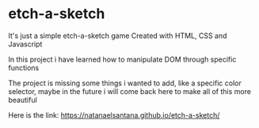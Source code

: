 # etch-a-sketch
It's just a simple etch-a-sketch game
Created with HTML, CSS and Javascript 

In this project i have learned how to manipulate DOM through specific functions




The project is missing some things i wanted to add, like a specific color selector, maybe in the future i will come back here to make all of this more beautiful

Here is the link: https://natanaelsantana.github.io/etch-a-sketch/
